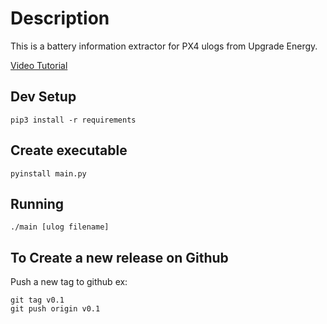 # Description
This is a battery information extractor for PX4 ulogs from Upgrade Energy.

[Video Tutorial](https://www.loom.com/share/91bb4783c519403d9d6433d518417fd9)

## Dev Setup
`pip3 install -r requirements`

## Create executable
`pyinstall main.py`

## Running
`./main [ulog filename]`

## To Create a new release on Github
Push a new tag to github
ex:
```
git tag v0.1
git push origin v0.1
```